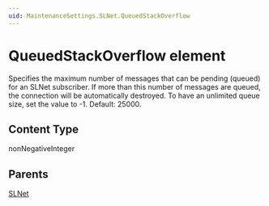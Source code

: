 ```yaml
---
uid: MaintenanceSettings.SLNet.QueuedStackOverflow
---
```


# QueuedStackOverflow element

Specifies the maximum number of messages that can be pending (queued) for an SLNet subscriber. If more than this number of messages are queued, the connection will be automatically destroyed. To have an unlimited queue size, set the value to -1. Default: 25000.

## Content Type

nonNegativeInteger

## Parents

[SLNet](xref:MaintenanceSettings.SLNet)
